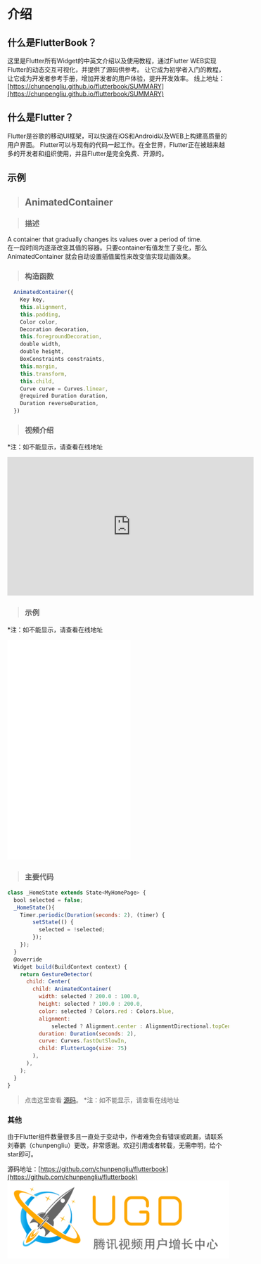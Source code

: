 # 介绍

## 什么是FlutterBook？
这里是Flutter所有Widget的中英文介绍以及使用教程，通过Flutter WEB实现Flutter的动态交互可视化，并提供了源码供参考。
让它成为初学者入门的教程，让它成为开发者参考手册，增加开发者的用户体验，提升开发效率。
线上地址：[https://chunpengliu.github.io/flutterbook/SUMMARY](https://chunpengliu.github.io/flutterbook/SUMMARY)

## 什么是Flutter？
Flutter是谷歌的移动UI框架，可以快速在iOS和Android以及WEB上构建高质量的用户界面。 Flutter可以与现有的代码一起工作。在全世界，Flutter正在被越来越多的开发者和组织使用，并且Flutter是完全免费、开源的。



## 示例

> ## AnimatedContainer

>### 描述
A container that gradually changes its values over a period of time.  
在一段时间内逐渐改变其值的容器。只要container有值发生了变化，那么 AnimatedContainer 就会自动设置插值属性来改变值实现动画效果。

>### 构造函数
```javascript
  AnimatedContainer({
    Key key,
    this.alignment,
    this.padding,
    Color color,
    Decoration decoration,
    this.foregroundDecoration,
    double width,
    double height,
    BoxConstraints constraints,
    this.margin,
    this.transform,
    this.child,
    Curve curve = Curves.linear,
    @required Duration duration,
    Duration reverseDuration,
  })
```

>### 视频介绍
*注：如不能显示，请查看在线地址
<iframe width="560" height="315" src="https://www.youtube.com/embed/yI-8QHpGIP4" frameborder="0" allow="accelerometer; autoplay; encrypted-media; gyroscope; picture-in-picture" allowfullscreen></iframe>


>### 示例
*注：如不能显示，请查看在线地址  
<iframe src="./widgets/animatedcontainer/web/index.html" width="280px" height="500px" frameborder="0" scrolling="no"></iframe>

>### 主要代码
```javascript
class _HomeState extends State<MyHomePage> {
  bool selected = false;
  _HomeState(){
    Timer.periodic(Duration(seconds: 2), (timer) {
        setState(() {
          selected = !selected;
        });
    });
  }
  @override
  Widget build(BuildContext context) {
    return GestureDetector(
      child: Center(
        child: AnimatedContainer(
          width: selected ? 200.0 : 100.0,
          height: selected ? 100.0 : 200.0,
          color: selected ? Colors.red : Colors.blue,
          alignment:
              selected ? Alignment.center : AlignmentDirectional.topCenter,
          duration: Duration(seconds: 2),
          curve: Curves.fastOutSlowIn,
          child: FlutterLogo(size: 75)
        ),
      ),
    );
  }
}
```

>点击这里查看 [源码](./widgets/animatedcontainer/web/main.dart)。
*注：如不能显示，请查看在线地址  

### 其他
由于Flutter组件数量很多且一直处于变动中，作者难免会有错误或疏漏，请联系刘春鹏（chunpengliu）更改，非常感谢。欢迎引用或者转载，无需申明，给个star即可。

源码地址：[https://github.com/chunpengliu/flutterbook](https://github.com/chunpengliu/flutterbook)
![logo](./logo.png)